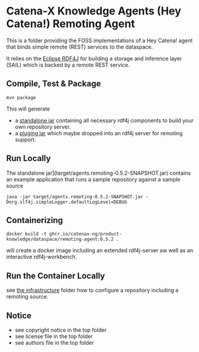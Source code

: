 # Catena-X Knowledge Agents (Hey Catena!) Remoting Agent

This is a folder providing the FOSS implementations of a Hey Catena! agent that binds simple remote (REST) services to the dataspace.

It relies on the [Eclipse RDF4J](https://rdf4j.org) for building a storage and inference layer (SAIL) which is backed by a remote REST service.

## Compile, Test & Package

```console
mvn package
```

This will generate 
- a [standalone jar](target/agents.remoting-0.5.2-SNAPSHOT.jar) containing all necessary rdf4j components to build your own repository server.
- a [pluging jar](target/original-agents.remoting-0.5.2-SNAPSHOT.jar) which maybe dropped into an rdf4j server for remoting support.

## Run Locally

The standalone jar](target/agents.remoting-0.5.2-SNAPSHOT.jar) contains an example application that runs a sample repository against a sample source

```console
java -jar target/agents.remoting-0.5.2-SNAPSHOT.jar -Dorg.slf4j.simpleLogger.defaultLogLevel=DEBUG
```

## Containerizing

```console
docker build -t ghcr.io/catenax-ng/product-knowledge/dataspace/remoting-agent:0.5.2 .
```

will create a docker image including an extended rdf4j-server aw well as an interactive rdf4j-workbench.

## Run the Container Locally

see [the infrastructure](../../../infrastructure) folder how to configure a repository including a remoting source.

## Notice

* see copyright notice in the top folder
* see license file in the top folder
* see authors file in the top folder





